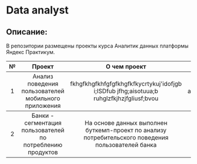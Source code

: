 # Data analyst
## Описание:
В репозитории размещены проекты курса Аналитик данных платформы Яндекс Практикум.
<table>
    <thead>
        <tr>
            <th>№</th>
            <th>Проект</th>
            <th>О чем проект</th>
            <th>Навыки и инструменты</th>
        </tr>
    </thead>
    <tbody>
        <tr>
            <td rowspan=3 align="center">1</td>
            <td rowspan=3 align="center">Анализ поведения пользователей мобильного приложения</td>
            <td rowspan=3 align="center">fkhgfkhgfkhfgfgfkhgfkfkycrtykuj'idofjgb i;ISDfub jfhg;aisotuua;b ruhglzfkjhzjfgliusf;bvou</td>
            <td rowspan=3 align="center">ajshgflFHVLUETGJFDG,JDG,JGHBGS;DFGHAVLDHGDJFGHJDFGVSDJ</td>
        </tr>
    </thead>
    <tbody>
        <tr>
            <td rowspan=3 align="center">2</td>
            <td rowspan=3 align="center">Банки - сегментация пользователей по потреблению продуктов</td>
            <td rowspan=3 align="center">На основе данных выполнен буткемп-проект по анализу потребительского поведения пользователей банка</td>
            <td rowspan=3 align="center">Phyton, Pandas, Matplotlib, Seaborn, Tableau</td>
        </tr>
    </tbody>
</table>
